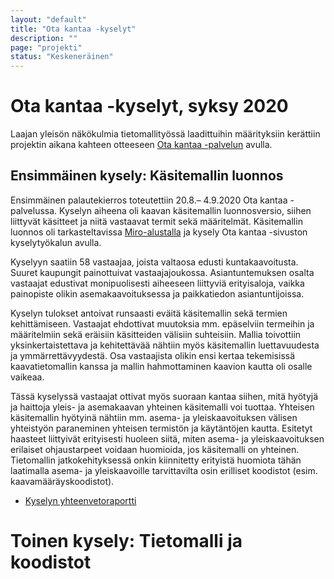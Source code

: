 ```yaml
---
layout: "default"
title: "Ota kantaa -kyselyt"
description: ""
page: "projekti"
status: "Keskeneräinen"
---
```

# Ota kantaa -kyselyt, syksy 2020

Laajan yleisön näkökulmia tietomallityössä laadittuihin määrityksiin kerättiin projektin aikana kahteen otteeseen <a href="https://www.otakantaa.fi/fi/hankkeet/486/" target="_blank">Ota kantaa -palvelun</a> avulla.

## Ensimmäinen kysely: Käsitemallin luonnos
Ensimmäinen palautekierros toteutettiin 20.8.– 4.9.2020 Ota kantaa -palvelussa. Kyselyn aiheena oli kaavan käsitemallin luonnosversio, siihen liittyvät käsitteet ja niitä vastaavat termit sekä määritelmät. Käsitemallin luonnos oli tarkasteltavissa <a href="https://miro.com/app/board/o9J_knLEl1w=/" target="_blank">Miro-alustalla</a> ja kysely Ota kantaa -sivuston kyselytyökalun avulla.

Kyselyyn saatiin 58 vastaajaa, joista valtaosa edusti kuntakaavoitusta. Suuret kaupungit painottuivat vastaajajoukossa. Asiantuntemuksen osalta vastaajat edustivat monipuolisesti aiheeseen liittyviä erityisaloja, vaikka painopiste olikin asemakaavoituksessa ja paikkatiedon asiantuntijoissa.

Kyselyn tulokset antoivat runsaasti eväitä käsitemallin sekä termien kehittämiseen. Vastaajat ehdottivat muutoksia mm. epäselviin termeihin ja  määritelmiin sekä eräisiin käsitteiden välisiin suhteisiin. Mallia toivottiin yksinkertaistettava ja kehitettävää nähtiin myös käsitemallin luettavuudesta ja ymmärrettävyydestä. Osa vastaajista olikin ensi kertaa tekemisissä kaavatietomallin kanssa ja mallin hahmottaminen kaavion kautta oli osalle vaikeaa.

Tässä kyselyssä vastaajat ottivat myös suoraan kantaa siihen, mitä hyötyjä ja haittoja yleis- ja asemakaavan yhteinen käsitemalli voi tuottaa. Yhteisen käsitemallin hyötyinä nähtiin mm. asema- ja yleiskaavoituksen välisen yhteistyön paraneminen yhteisen termistön ja käytäntöjen kautta. Esitetyt haasteet liittyivät erityisesti huoleen siitä, miten asema- ja yleiskaavoituksen erilaiset ohjaustarpeet voidaan huomioida, jos käsitemalli on yhteinen. Tietomallin jatkokehityksessä onkin kiinnitetty erityistä huomiota tähän laatimalla asema- ja yleiskaavoille tarvittavilta osin erilliset koodistot (esim. kaavamääräyskoodistot).

- <a href="https://github.com/YM-rakennettu-ymparisto/AK-YK-tietomallit/blob/master/docs/assets/YKAK-otakantaa1-yhteenveto.pdf">Kyselyn yhteenvetoraportti</a>

# Toinen kysely: Tietomalli ja koodistot
